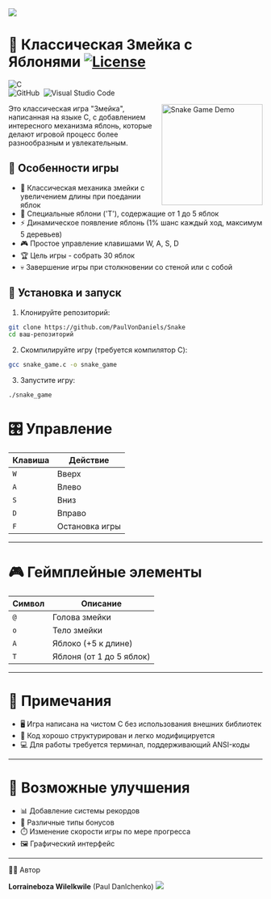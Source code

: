 <img src="https://user-images.githubusercontent.com/73097560/115834477-dbab4500-a447-11eb-908a-139a6edaec5c.gif">

# 🐍 Классическая Змейка с Яблонями [![License](https://img.shields.io/badge/License-MIT-blue.svg)](LICENSE)

![C](https://img.shields.io/badge/-C-05122A?style=flat&logo=C&logoColor=A8B9CC)&nbsp;  
![GitHub](https://img.shields.io/badge/-GitHub-05122A?style=flat&logo=github)&nbsp; 
![Visual Studio Code](https://img.shields.io/badge/-Visual%20Studio%20Code-05122A?style=flat&logo=visual-studio-code&logoColor=007ACC)&nbsp;

<img src="https://media.giphy.com/media/v1.Y2lkPTc5MGI3NjExcW5hZ3Z0b2h3d3F5bWl5d2N0d2R4dW1zZzV6eHl3dGJ2Z2R5eGJ5dyZlcD12MV9pbnRlcm5hbF9naWZfYnlfaWQmY3Q9Zw/xT5LMHxhOfscxPfIfm/giphy.gif" width="200" align="right" alt="Snake Game Demo">

Это классическая игра "Змейка", написанная на языке C, с добавлением интересного механизма яблонь, которые делают игровой процесс более разнообразным и увлекательным.

## 🌟 Особенности игры

- 🐍 Классическая механика змейки с увеличением длины при поедании яблок
- 🌳 Специальные яблони ('T'), содержащие от 1 до 5 яблок
- ⚡ Динамическое появление яблонь (1% шанс каждый ход, максимум 5 деревьев)
- 🎮 Простое управление клавишами W, A, S, D
- 🏆 Цель игры - собрать 30 яблок
- 💀 Завершение игры при столкновении со стеной или с собой

## 🚀 Установка и запуск

1. Клонируйте репозиторий:
```bash
git clone https://github.com/PaulVonDaniels/Snake
cd ваш-репозиторий
```
2. Скомпилируйте игру (требуется компилятор C):
```bash
gcc snake_game.c -o snake_game
```
3. Запустите игру:
```bash
./snake_game
```

# 🎛️ Управление

| Клавиша | Действие   |
|---------|------------|
| `W`     | Вверх      |
| `A`     | Влево      |
| `S`     | Вниз       |
| `D`     | Вправо     |
| `F`     | Остановка игры  |

---

# 🎮 Геймплейные элементы

| Символ | Описание              |
|--------|-----------------------|
| `@`    | Голова змейки         |
| `o`    | Тело змейки           |
| `A`    | Яблоко (+5 к длине)   |
| `T`    | Яблоня (от 1 до 5 яблок) |

---

# 📌 Примечания

- 🖥️ Игра написана на чистом C без использования внешних библиотек  
- 🧩 Код хорошо структурирован и легко модифицируется  
- 💻 Для работы требуется терминал, поддерживающий ANSI-коды  

---

# 🔮 Возможные улучшения

- 📊 Добавление системы рекордов  
- 🎁 Различные типы бонусов  
- ⏱️ Изменение скорости игры по мере прогресса  
- 🖼️ Графический интерфейс  

---

👨‍💻 Автор

**Lorraineboza Wilelkwile** (Paul Danlchenko)
<img src="https://user-images.githubusercontent.com/73097560/115834477-dbab4500-a447-11eb-908a-139a6edaec5c.gif">    

